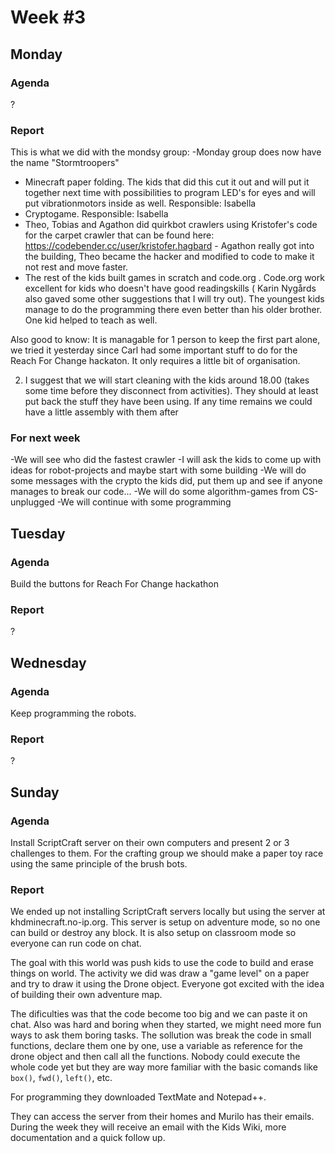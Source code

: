# Week #3

## Monday

### Agenda

?

### Report

This is what we did with the mondsy group:
-Monday group does now have the name "Stormtroopers" 
- Minecraft paper folding. The kids that did this cut it out and will put it together next time with possibilities to program LED's for eyes and will put vibrationmotors inside as well. Responsible: Isabella
- Cryptogame. Responsible: Isabella
- Theo, Tobias and Agathon did quirkbot crawlers using Kristofer's code for the carpet crawler that can be found here: https://codebender.cc/user/kristofer.hagbard - Agathon really got into the building, Theo became the hacker and modified to code to make it not rest and move faster. 
- The rest of the kids built games in scratch and code.org . Code.org work excellent for kids who doesn't have good readingskills ( Karin Nygårds also gaved some other suggestions that I will try out). The youngest kids manage to do the programming there even better than his older brother. One kid helped to teach as well. 

Also good to know: It is managable for 1 person to keep the first part alone, we tried it yesterday since Carl had some important stuff to do for the Reach For Change hackaton. It only requires a little bit of organisation. 

2) I suggest that we will start cleaning with the kids around 18.00 (takes some time before they disconnect from activities). They should at least put back the stuff they have been using. If any time remains we could have a little assembly with them after

### For next week

-We will see who did the fastest crawler
-I will ask the kids to come up with ideas for robot-projects and maybe start with some building
-We will do some messages with the crypto the kids did, put them up and see if anyone manages to break our code...
-We will do some algorithm-games from CS-unplugged
-We will continue with some programming


## Tuesday

### Agenda

Build the buttons for Reach For Change hackathon

### Report

?

## Wednesday

### Agenda

Keep programming the robots.

### Report

?

## Sunday

### Agenda

Install ScriptCraft server on their own computers and present 2 or 3 challenges to them. For the crafting group we should make a paper toy race using the same principle of the brush bots.

### Report

We ended up not installing ScriptCraft servers locally but using the server at khdminecraft.no-ip.org. This server is setup on adventure mode, so no one can build or destroy any block. It is also setup on classroom mode so everyone can run code on chat.

The goal with this world was push kids to use the code to build and erase things on world. The activity we did was draw a "game level" on a paper and try to draw it using the Drone object. Everyone got excited with the idea of building their own adventure map.

The dificulties was that the code become too big and we can paste it on chat. Also was hard and boring when they started, we might need more fun ways to ask them boring tasks. 
The sollution was break the code in small functions, declare them one by one, use a variable as reference for the drone object and then call all the functions.
Nobody could execute the whole code yet but they are way more familiar with the basic comands like `box()`, `fwd()`, `left()`, etc.

For programming they downloaded TextMate and Notepad++.

They can access the server from their homes and Murilo has their emails. During the week they will receive an email with the Kids Wiki, more documentation and a quick follow up.
